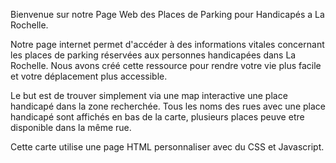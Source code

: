 Bienvenue sur notre Page Web des Places de Parking pour Handicapés a La Rochelle.

Notre page internet permet d'accéder à des informations vitales concernant les places de parking réservées aux personnes handicapées dans La Rochelle. Nous avons créé cette ressource pour rendre votre vie plus facile et votre déplacement plus accessible.

Le but est de trouver simplement via une map interactive une place handicapé dans la zone recherchée.
Tous les noms des rues avec une place handicapé sont affichés en bas de la carte, plusieurs places peuve etre disponible dans la même rue.

Cette carte utilise une page HTML personnaliser avec du CSS et Javascript.
